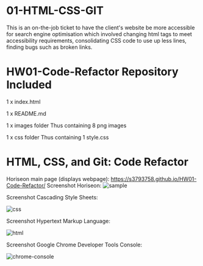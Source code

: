 # 01-HTML-CSS-GIT
This is an on-the-job ticket to have the client's website be more accessible for search engine optimisation which involved changing html tags to meet accessibility requirements, consolidating CSS code to use up less lines, finding bugs such as broken links.

# HW01-Code-Refactor Repository Included
 1 x index.html
 
 1 x README.md
 
 1 x images folder 
  Thus containing 8 png images
 
 1 x css folder 
  Thus containing 1 style.css

# HTML, CSS, and Git: Code Refactor




Horiseon main page (displays webpage): https://s3793758.github.io/HW01-Code-Refactor/
Screenshot Horiseon:
![sample](https://user-images.githubusercontent.com/58293386/155488224-ceef84c5-c877-4450-9dd5-e5c5b5216deb.png)

Screenshot Cascading Style Sheets:

![css](https://user-images.githubusercontent.com/58293386/155514008-b2920f09-bf97-4e1a-b8dd-3363f0a474f8.png)

Screenshot Hypertext Markup Language:

![html](https://user-images.githubusercontent.com/58293386/155518507-425eb3e6-449a-4cb6-b7d2-b5d8797a85c1.png)

Screenshot Google Chrome Developer Tools Console: 

![chrome-console](https://user-images.githubusercontent.com/58293386/155520824-e037df62-e828-4201-8173-abe659399eaf.png)
